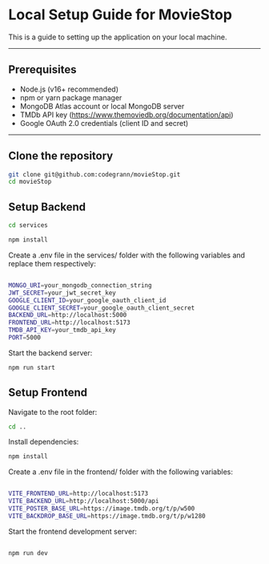 # Local Setup Guide for MovieStop

This is a guide to setting up the application on your local machine.

---

## Prerequisites

- Node.js (v16+ recommended)
- npm or yarn package manager
- MongoDB Atlas account or local MongoDB server
- TMDb API key (https://www.themoviedb.org/documentation/api)
- Google OAuth 2.0 credentials (client ID and secret)

---

## Clone the repository

```bash
git clone git@github.com:codegrann/movieStop.git
cd movieStop
```

## Setup Backend

```bash
cd services

npm install

```

Create a .env file in the services/ folder with the following variables and replace them respectively:

```bash

MONGO_URI=your_mongodb_connection_string
JWT_SECRET=your_jwt_secret_key
GOOGLE_CLIENT_ID=your_google_oauth_client_id
GOOGLE_CLIENT_SECRET=your_google_oauth_client_secret
BACKEND_URL=http://localhost:5000
FRONTEND_URL=http://localhost:5173
TMDB_API_KEY=your_tmdb_api_key
PORT=5000
```

Start the backend server:

```bash
npm run start
```


## Setup Frontend

Navigate to the root folder:

```bash
cd ..
```

Install dependencies:

```bash
npm install
```
Create a .env file in the frontend/ folder with the following variables:

```bash

VITE_FRONTEND_URL=http://localhost:5173
VITE_BACKEND_URL=http://localhost:5000/api
VITE_POSTER_BASE_URL=https://image.tmdb.org/t/p/w500
VITE_BACKDROP_BASE_URL=https://image.tmdb.org/t/p/w1280

```

Start the frontend development server:

```bash

npm run dev
```
